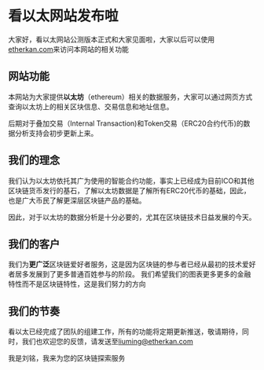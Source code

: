 # 看以太网站发布啦

大家好，看以太网站公测版本正式和大家见面啦，大家以后可以使用[etherkan.com](etherkan.com)来访问本网站的相关功能

## 网站功能

本网站为大家提供**以太坊**（ethereum）相关的数据服务，大家可以通过网页方式查询以太坊上的相关区块信息、交易信息和地址信息。

后期对于叠加交易（Internal Transaction)和Token交易（ERC20合约代币)的数据分析支持会初步更新上来。

## 我们的理念

我们认为以太坊依托其广为使用的智能合约功能，事实上已经成为目前ICO和其他区块链货币发行的基石，了解以太坊数据是了解所有ERC20代币的基础，因此，也是广大币民了解更深层区块链产品的基础。

因此，对于以太坊的数据分析是十分必要的，尤其在区块链技术日益发展的今天。

## 我们的客户

我们为**更广泛**区块链爱好者服务，这是因为区块链的参与者已经从最初的技术爱好者居多发展到了更多普通百姓参与的阶段。
我们希望我们的图表更多更多的金融特性而不是区块链特性，这是我们努力的方向
## 我们的节奏
看以太已经完成了团队的组建工作，所有的功能将定期更新推送，敬请期待，同时，我们也欢迎您的反馈，请发送至[liuming@etherkan.com](mailto:liuming@etherkan.com)

我是刘铭，我来为您的区块链探索服务